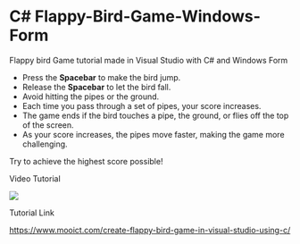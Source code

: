 #  C# Flappy-Bird-Game-Windows-Form
Flappy bird Game tutorial made in Visual Studio with C# and Windows Form 


- Press the **Spacebar** to make the bird jump.
- Release the **Spacebar** to let the bird fall.
- Avoid hitting the pipes or the ground.
- Each time you pass through a set of pipes, your score increases.
- The game ends if the bird touches a pipe, the ground, or flies off the top of the screen.
- As your score increases, the pipes move faster, making the game more challenging.

Try to achieve the highest score possible!

Video Tutorial

[![](http://img.youtube.com/vi/yUCCv-sFUDQ/0.jpg)](http://www.youtube.com/watch?v=yUCCv-sFUDQ "Moo ICT Flappy Bird C# Tutorial")


Tutorial Link 

https://www.mooict.com/create-flappy-bird-game-in-visual-studio-using-c/
